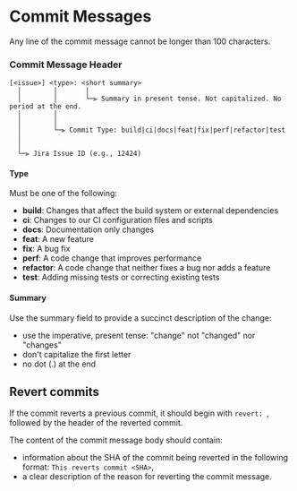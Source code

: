 # Commit Messages


Any line of the commit message cannot be longer than 100 characters.

### <a name="commit-header"></a>Commit Message Header

```
[<issue>] <type>: <short summary>
  │        │       │
  │        │       └─⫸ Summary in present tense. Not capitalized. No period at the end.
  │        │
  │        │
  │        └─⫸ Commit Type: build|ci|docs|feat|fix|perf|refactor|test
  │
  │        
  └─⫸ Jira Issue ID (e.g., 12424)
```

#### Type

Must be one of the following:

* **build**: Changes that affect the build system or external dependencies
* **ci**: Changes to our CI configuration files and scripts
* **docs**: Documentation only changes
* **feat**: A new feature
* **fix**: A bug fix
* **perf**: A code change that improves performance
* **refactor**: A code change that neither fixes a bug nor adds a feature
* **test**: Adding missing tests or correcting existing tests


#### Summary

Use the summary field to provide a succinct description of the change:

* use the imperative, present tense: "change" not "changed" nor "changes"
* don't capitalize the first letter
* no dot (.) at the end

## Revert commits

If the commit reverts a previous commit, it should begin with `revert: `, followed by the header of the reverted commit.

The content of the commit message body should contain:

- information about the SHA of the commit being reverted in the following format: `This reverts commit <SHA>`,
- a clear description of the reason for reverting the commit message.